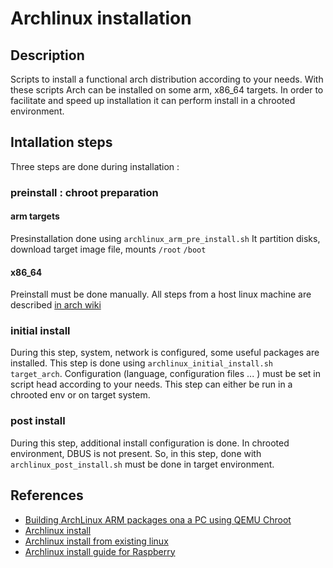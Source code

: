 # Archlinux installation
## Description
Scripts to install a functional arch distribution according to your needs.
With these scripts Arch can be installed on some arm, x86_64 targets. In order to facilitate and speed up installation it can perform install in a chrooted environment.

## Intallation steps
Three steps are done during installation :

### preinstall : chroot preparation
#### arm targets
Presinstallation done using `archlinux_arm_pre_install.sh`
It partition disks, download target image file, mounts `/root` `/boot`

#### x86_64
Preinstall must be done manually. All steps from a host linux machine are described [in arch wiki](https://wiki.archlinux.org/index.php/Install_from_existing_Linux#Method_A:_Using_the_bootstrap_image_.28recommended.29)

### initial install
During this step, system, network is configured, some useful packages are installed.
This step is done using `archlinux_initial_install.sh target_arch`. 
Configuration (language, configuration files ... ) must be set in script head according to your needs. 
This step can either be run in a chrooted env or on target system.

### post install
During this step, additional install configuration is done. In chrooted environment, DBUS is not present. So, in this step, done with `archlinux_post_install.sh` must be done in target environment.
    
## References
* [Building ArchLinux ARM packages ona a PC using QEMU Chroot](https://github.com/RoEdAl/linux-raspberrypi-wsp/wiki/Building-ArchLinux-ARM-packages-ona-a-PC-using-QEMU-Chroot)
* [Archlinux install](https://wiki.archlinux.org/index.php/installation_guide)
* [Archlinux install from existing linux](https://wiki.archlinux.org/index.php/Install_from_existing_Linux)
* [Archlinux install guide for Raspberry](https://elinux.org/ArchLinux_Install_Guide)
